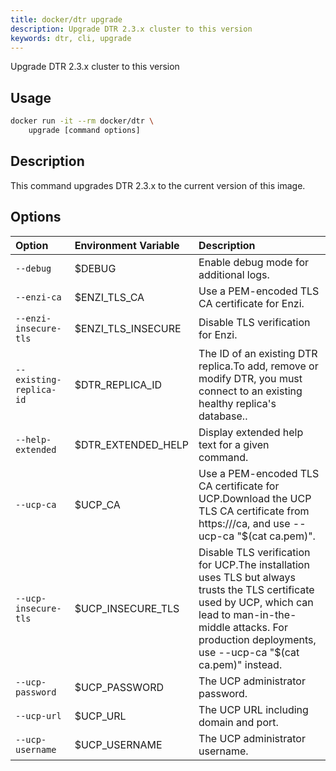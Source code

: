```yaml
---
title: docker/dtr upgrade
description: Upgrade DTR 2.3.x cluster to this version
keywords: dtr, cli, upgrade
---
```


Upgrade DTR 2.3.x cluster to this version

## Usage

```bash
docker run -it --rm docker/dtr \
    upgrade [command options]
```

## Description


This command upgrades DTR 2.3.x to the current version of this image.


## Options

| Option                        | Environment Variable      | Description                                                                          |
|:------------------------------|:--------------------------|:-------------------------------------------------------------------------------------|
| `--debug` | $DEBUG | Enable debug mode for additional logs. |
| `--enzi-ca` | $ENZI_TLS_CA | Use a PEM-encoded TLS CA certificate for Enzi. |
| `--enzi-insecure-tls` | $ENZI_TLS_INSECURE | Disable TLS verification for Enzi. |
| `--existing-replica-id` | $DTR_REPLICA_ID | The ID of an existing DTR replica.To add, remove or modify DTR, you must connect to an existing  healthy replica's database.. |
| `--help-extended` | $DTR_EXTENDED_HELP | Display extended help text for a given command. |
| `--ucp-ca` | $UCP_CA | Use a PEM-encoded TLS CA certificate for UCP.Download the UCP TLS CA certificate from https://<ucp-url>/ca, and  use --ucp-ca "$(cat ca.pem)". |
| `--ucp-insecure-tls` | $UCP_INSECURE_TLS | Disable TLS verification for UCP.The installation uses TLS but always trusts  the TLS certificate used by UCP, which can lead to man-in-the-middle attacks.  For production deployments, use --ucp-ca "$(cat ca.pem)" instead. |
| `--ucp-password` | $UCP_PASSWORD | The UCP administrator password. |
| `--ucp-url` | $UCP_URL | The UCP URL including domain and port. |
| `--ucp-username` | $UCP_USERNAME | The UCP administrator username. |

